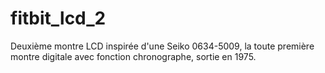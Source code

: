 # fitbit_lcd_2
Deuxième montre LCD inspirée d'une Seiko 0634-5009, la toute première montre digitale avec fonction chronographe, sortie en 1975. 
